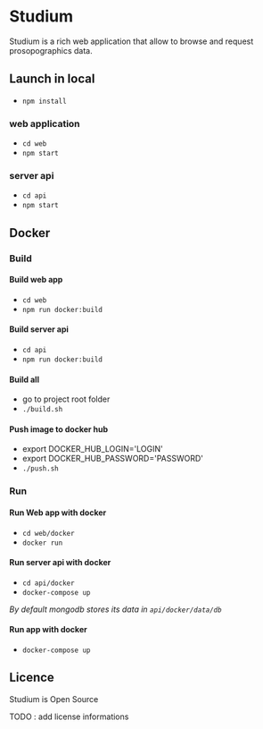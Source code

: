 # Studium

Studium is a rich web application that allow to browse and request prosopographics data.

## Launch in local
- `npm install`

### web application
- `cd web`
- `npm start`

### server api
- `cd api`
- `npm start`

## Docker
### Build
#### Build web app
- `cd web`
- `npm run docker:build`

#### Build server api
- `cd api`
- `npm run docker:build`

#### Build all
- go to project root folder
- `./build.sh`

#### Push image to docker hub
- export DOCKER_HUB_LOGIN='LOGIN'
- export DOCKER_HUB_PASSWORD='PASSWORD'
- `./push.sh`

### Run
#### Run Web app with docker
- `cd web/docker`
- `docker run`

#### Run server api with docker
- `cd api/docker`
- `docker-compose up`

*By default mongodb stores its data in `api/docker/data/db`*

#### Run app with docker
- `docker-compose up`

## Licence
Studium is Open Source

TODO : add license informations
